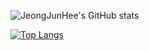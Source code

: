 ![JeongJunHee's GitHub stats](https://github-readme-stats.vercel.app/api?username=JeongJunHee&show_icons=true)

[![Top Langs](https://github-readme-stats.vercel.app/api/top-langs/?username=JeongJunHee&langs_count=5)](https://github.com/anuraghazra/github-readme-stats)
